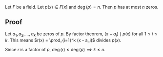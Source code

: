 Let $F$ be a field. Let $p(x) \in F[x]$ and $\deg(p) = n$.
Then $p$ has at most $n$ zeros.

## Proof

Let $a_1, a_2, \ldots, a_k$ be zeros of $p$.
By factor theorem, $(x-a_i) \mid p(x)$ for all $1 \le i \le k$.
This means $r(x) = \prod_{i=1}^k (x - a_i)$ divides $p(x)$.

Since $r$ is a factor of $p$, $\deg(r) \le \deg(p) \implies k \le n$.
